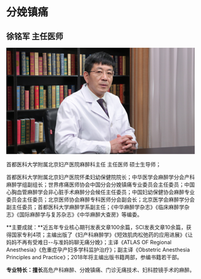# 分娩镇痛

## 徐铭军 主任医师

![1678365365476](image/c01_23/1678365365476.png)

首都医科大学附属北京妇产医院麻醉科主任 主任医师 硕士生导师；

首都医科大学附属北京妇产医院怀柔妇幼保健院院长；中华医学会麻醉学分会产科麻醉学组副组长；世界疼痛医师协会中国分会分娩镇痛专业委员会主任委员；中国心胸血管麻醉学会非心脏手术麻醉分会候任主任委员；中国妇幼保健协会麻醉专业委员会主任委员；北京医师协会麻醉专科医师分会副会长；北京医学会麻醉学分会副主任委员；首都医科大学麻醉学系副主任；《中华麻醉学杂志》《临床麻醉学杂志》《国际麻醉学与复苏杂志》《中华麻醉大查房》等编委。

**主要成就：**近五年专业核心期刊发表文章100余篇，SCI发表文章10余篇，获得国家专利4项；主编出版了《妇产科麻醉学》《短效肌肉松弛药的应用进展》《让妈妈不再有受难日--与准妈妈聊无痛分娩》；主译《ATLAS OF Regional Anesthesia》《危重症孕产妇多学科监护治疗》；副主译《Obstetric Anesthesia Principles and Practice》；2018年将主编出版书籍两部，参编书籍若干部。


**专业特长：擅长**高危产科麻醉、分娩镇痛、门诊无痛技术、妇科腔镜手术的麻醉。
